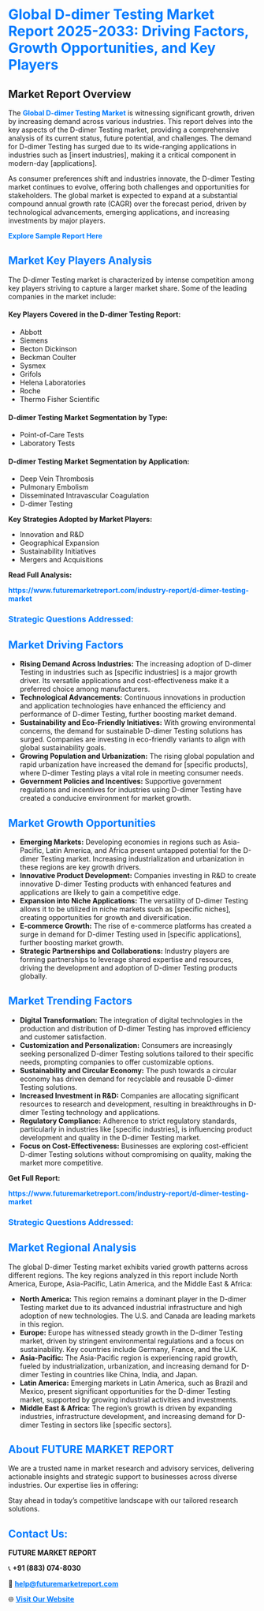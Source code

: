 <h1 style="color: #007BFF;">Global D-dimer Testing Market Report 2025-2033: Driving Factors, Growth Opportunities, and Key Players</h1>

<section id="overview">
<h2>Market Report Overview</h2>
<p>The <a href="https://www.futuremarketreport.com/industry-report/d-dimer-testing-market" style="color: #007BFF; text-decoration: none;"><strong>Global D-dimer Testing Market</strong></a> is witnessing significant growth, driven by increasing demand across various industries. This report delves into the key aspects of the D-dimer Testing market, providing a comprehensive analysis of its current status, future potential, and challenges. The demand for D-dimer Testing has surged due to its wide-ranging applications in industries such as [insert industries], making it a critical component in modern-day [applications].</p>
<p>As consumer preferences shift and industries innovate, the D-dimer Testing market continues to evolve, offering both challenges and opportunities for stakeholders. The global market is expected to expand at a substantial compound annual growth rate (CAGR) over the forecast period, driven by technological advancements, emerging applications, and increasing investments by major players.</p>
</section>

<section id="overview">
<p><a href="https://www.futuremarketreport.com/request-sample/reportId=125375" style="color: #007BFF; text-decoration: none;"><strong>Explore Sample Report Here</strong></a></p>
</section>

<section id="key-players">
<h2 style="color: #007BFF;">Market Key Players Analysis</h2>
<p>The D-dimer Testing market is characterized by intense competition among key players striving to capture a larger market share. Some of the leading companies in the market include:</p>
<h4>Key Players Covered in the D-dimer Testing Report:</h4>
<ul><li>Abbott</li><li>Siemens</li><li>Becton Dickinson</li><li>Beckman Coulter</li><li>Sysmex</li><li>Grifols</li><li>Helena Laboratories</li><li>Roche</li><li>Thermo Fisher Scientific</li></ul>
<h4>D-dimer Testing Market Segmentation by Type:</h4>
<ul><li>Point-of-Care Tests</li><li>Laboratory Tests</li></ul>

<h4>D-dimer Testing Market Segmentation by Application:</h4>
<ul><li>Deep Vein Thrombosis</li><li>Pulmonary Embolism</li><li>Disseminated Intravascular Coagulation</li><li>D-dimer Testing</li></ul>
<p><strong>Key Strategies Adopted by Market Players:</strong></p>
<ul>
<li>Innovation and R&D</li>
<li>Geographical Expansion</li>
<li>Sustainability Initiatives</li>
<li>Mergers and Acquisitions</li>
</ul>
</section>

<section>
<p><strong>Read Full Analysis: </strong></p><a href="https://www.futuremarketreport.com/industry-report/d-dimer-testing-market" style="color: #007BFF; text-decoration: none;"><strong>https://www.futuremarketreport.com/industry-report/d-dimer-testing-market</strong></a>
<h3 style="color: #007BFF;">Strategic Questions Addressed:</h3>
</section>

<section id="driving-factors">
<h2 style="color: #007BFF;">Market Driving Factors</h2>
<ul>
<li><strong>Rising Demand Across Industries:</strong> The increasing adoption of D-dimer Testing in industries such as [specific industries] is a major growth driver. Its versatile applications and cost-effectiveness make it a preferred choice among manufacturers.</li>
<li><strong>Technological Advancements:</strong> Continuous innovations in production and application technologies have enhanced the efficiency and performance of D-dimer Testing, further boosting market demand.</li>
<li><strong>Sustainability and Eco-Friendly Initiatives:</strong> With growing environmental concerns, the demand for sustainable D-dimer Testing solutions has surged. Companies are investing in eco-friendly variants to align with global sustainability goals.</li>
<li><strong>Growing Population and Urbanization:</strong> The rising global population and rapid urbanization have increased the demand for [specific products], where D-dimer Testing plays a vital role in meeting consumer needs.</li>
<li><strong>Government Policies and Incentives:</strong> Supportive government regulations and incentives for industries using D-dimer Testing have created a conducive environment for market growth.</li>
</ul>
</section>

<section id="growth-opportunities">
<h2 style="color: #007BFF;">Market Growth Opportunities</h2>
<ul>
<li><strong>Emerging Markets:</strong> Developing economies in regions such as Asia-Pacific, Latin America, and Africa present untapped potential for the D-dimer Testing market. Increasing industrialization and urbanization in these regions are key growth drivers.</li>
<li><strong>Innovative Product Development:</strong> Companies investing in R&D to create innovative D-dimer Testing products with enhanced features and applications are likely to gain a competitive edge.</li>
<li><strong>Expansion into Niche Applications:</strong> The versatility of D-dimer Testing allows it to be utilized in niche markets such as [specific niches], creating opportunities for growth and diversification.</li>
<li><strong>E-commerce Growth:</strong> The rise of e-commerce platforms has created a surge in demand for D-dimer Testing used in [specific applications], further boosting market growth.</li>
<li><strong>Strategic Partnerships and Collaborations:</strong> Industry players are forming partnerships to leverage shared expertise and resources, driving the development and adoption of D-dimer Testing products globally.</li>
</ul>
</section>

<section id="trending-factors">
<h2 style="color: #007BFF;">Market Trending Factors</h2>
<ul>
<li><strong>Digital Transformation:</strong> The integration of digital technologies in the production and distribution of D-dimer Testing has improved efficiency and customer satisfaction.</li>
<li><strong>Customization and Personalization:</strong> Consumers are increasingly seeking personalized D-dimer Testing solutions tailored to their specific needs, prompting companies to offer customizable options.</li>
<li><strong>Sustainability and Circular Economy:</strong> The push towards a circular economy has driven demand for recyclable and reusable D-dimer Testing solutions.</li>
<li><strong>Increased Investment in R&D:</strong> Companies are allocating significant resources to research and development, resulting in breakthroughs in D-dimer Testing technology and applications.</li>
<li><strong>Regulatory Compliance:</strong> Adherence to strict regulatory standards, particularly in industries like [specific industries], is influencing product development and quality in the D-dimer Testing market.</li>
<li><strong>Focus on Cost-Effectiveness:</strong> Businesses are exploring cost-efficient D-dimer Testing solutions without compromising on quality, making the market more competitive.</li>
</ul>
</section>

<section>
<p><strong>Get Full Report: </strong></p><a href="https://www.futuremarketreport.com/industry-report/d-dimer-testing-market" style="color: #007BFF; text-decoration: none;"><strong>https://www.futuremarketreport.com/industry-report/d-dimer-testing-market</strong></a>
<h3 style="color: #007BFF;">Strategic Questions Addressed:</h3>
</section>


<section id="regional-analysis">
<h2 style="color: #007BFF;">Market Regional Analysis</h2>
<p>The global D-dimer Testing market exhibits varied growth patterns across different regions. The key regions analyzed in this report include North America, Europe, Asia-Pacific, Latin America, and the Middle East & Africa:</p>
<ul>
<li><strong>North America:</strong> This region remains a dominant player in the D-dimer Testing market due to its advanced industrial infrastructure and high adoption of new technologies. The U.S. and Canada are leading markets in this region.</li>
<li><strong>Europe:</strong> Europe has witnessed steady growth in the D-dimer Testing market, driven by stringent environmental regulations and a focus on sustainability. Key countries include Germany, France, and the U.K.</li>
<li><strong>Asia-Pacific:</strong> The Asia-Pacific region is experiencing rapid growth, fueled by industrialization, urbanization, and increasing demand for D-dimer Testing in countries like China, India, and Japan.</li>
<li><strong>Latin America:</strong> Emerging markets in Latin America, such as Brazil and Mexico, present significant opportunities for the D-dimer Testing market, supported by growing industrial activities and investments.</li>
<li><strong>Middle East & Africa:</strong> The region’s growth is driven by expanding industries, infrastructure development, and increasing demand for D-dimer Testing in sectors like [specific sectors].</li>
</ul>
</section>

<footer>
<h2 style="color: #007BFF;">About FUTURE MARKET REPORT</h2>
<p>We are a trusted name in market research and advisory services, delivering actionable insights and strategic support to businesses across diverse industries. Our expertise lies in offering:</p>

<p>Stay ahead in today’s competitive landscape with our tailored research solutions.</p>

<h2 style="color: #007BFF;">Contact Us:</h2>
<p><strong>FUTURE MARKET REPORT</strong></p>
<p>📞 <strong>+91 (883) 074-8030</strong></p>
<p>📧 <strong><a href="mailto:help@futuremarketreport.com" style="color: #007BFF;">help@futuremarketreport.com</a></strong></p>
<p>🌐 <strong><a href="https://www.futuremarketreport.com/" style="color: #007BFF;">Visit Our Website</a></strong></p>
</footer>